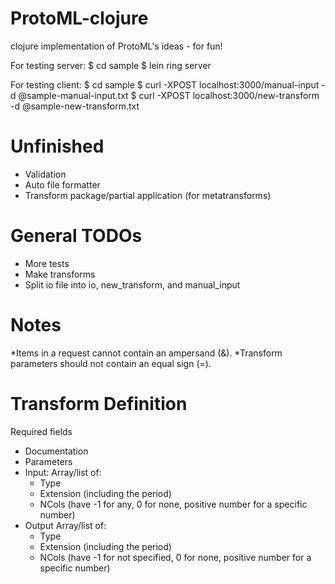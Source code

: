 ProtoML-clojure
===============

clojure implementation of ProtoML's ideas - for fun!

For testing server:
    $ cd sample
    $ lein ring server

For testing client:
    $ cd sample
    $ curl -XPOST localhost:3000/manual-input -d @sample-manual-input.txt
    $ curl -XPOST localhost:3000/new-transform -d @sample-new-transform.txt

Unfinished
==========
* Validation
* Auto file formatter
* Transform package/partial application (for metatransforms)

General TODOs
=============
* More tests
* Make transforms
* Split io file into io, new_transform, and manual_input

Notes
=====
*Items in a request cannot contain an ampersand (&).
*Transform parameters should not contain an equal sign (=).

Transform Definition
====================
Required fields
* Documentation
* Parameters
* Input: Array/list of:
    * Type
    * Extension (including the period)
    * NCols (have -1 for any, 0 for none, positive number for a specific number)
* Output Array/list of:
    * Type
    * Extension (including the period)
    * NCols (have -1 for not specified, 0 for none, positive number for a specific number)
